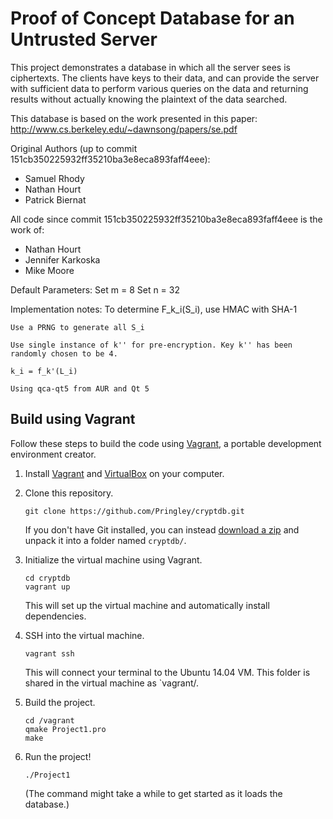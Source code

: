 # Proof of Concept Database for an Untrusted Server

This project demonstrates a database in which all the server sees is ciphertexts. The clients
have keys to their data, and can provide the server with sufficient data to perform various
queries on the data and returning results without actually knowing the plaintext of the data
searched.

This database is based on the work presented in this paper:
http://www.cs.berkeley.edu/~dawnsong/papers/se.pdf

Original Authors (up to commit 151cb350225932ff35210ba3e8eca893faff4eee):
 * Samuel Rhody
 * Nathan Hourt
 * Patrick Biernat

All code since commit 151cb350225932ff35210ba3e8eca893faff4eee is the work of:
 * Nathan Hourt
 * Jennifer Karkoska
 * Mike Moore
	
Default Parameters:
	Set m = 8
	Set n = 32

Implementation notes:
	To determine F_k_i(S_i), use HMAC with SHA-1

	Use a PRNG to generate all S_i

	Use single instance of k'' for pre-encryption. Key k'' has been randomly chosen to be 4.

	k_i = f_k'(L_i)

	Using qca-qt5 from AUR and Qt 5

## Build using Vagrant

Follow these steps to build the code using
[Vagrant](http://www.vagrantup.com/), a portable development environment
creator.

1.  Install [Vagrant](http://www.vagrantup.com/downloads.html) and
    [VirtualBox](https://www.virtualbox.org/wiki/Downloads) on your computer.

2.  Clone this repository.

        git clone https://github.com/Pringley/cryptdb.git

    If you don't have Git installed, you can instead [download a
    zip](https://github.com/Pringley/cryptdb/archive/master.zip) and unpack it
    into a folder named `cryptdb/`.

3.  Initialize the virtual machine using Vagrant.

        cd cryptdb
        vagrant up

    This will set up the virtual machine and automatically install
    dependencies.

4.  SSH into the virtual machine.

        vagrant ssh

    This will connect your terminal to the Ubuntu 14.04 VM. This folder is
    shared in the virtual machine as `vagrant/.

5.  Build the project.

        cd /vagrant
        qmake Project1.pro
        make

6.  Run the project!

        ./Project1

    (The command might take a while to get started as it loads the database.)
